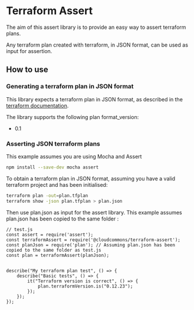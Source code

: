 # Terraform Assert

The aim of this assert library is to provide an easy way to assert terraform plans.

Any terraform plan created with terraform, in JSON format, can be used as input for assertion.

## How to use

### Generating a terraform plan in JSON format

This library expects a terraform plan in JSON format, as described in the [terraform documentation](https://www.terraform.io/docs/internals/json-format.html).

The library supports the following plan format_version:

* 0.1

### Asserting JSON terraform plans

This example assumes you are using Mocha and Assert

```bash
npm install --save-dev mocha assert
```

To obtain a terraform plan in JSON format, assuming you have a valid terraform project and has been initialised:

```bash
terraform plan -out=plan.tfplan
terraform show -json plan.tfplan > plan.json
```

Then use plan.json as input for the assert library. This example assumes plan.json has been copied to the same folder :

```node
// test.js
const assert = require('assert');
const terraformAssert = require('@cloudcommons/terraform-assert');
const planJson = require('plan'); // Assuming plan.json has been copied to the same folder as test.js
const plan = terraformAssert(planJson);


describe("My terraform plan test", () => {
    describe("Basic tests", () => {
        it("Terraform version is correct", () => {
            plan.terraformVersion.is("0.12.23");
        });
    });
});

```
